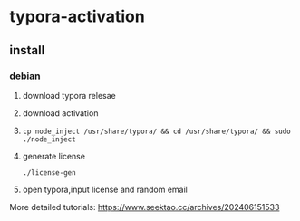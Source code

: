 # typora-activation

## install

### debian

1. download typora relesae

2. download activation

3. ```shell
   cp node_inject /usr/share/typora/ && cd /usr/share/typora/ && sudo ./node_inject
   ```

4. generate license
   
   ```shell
   ./license-gen
   ```

5. open typora,input license and random email

More detailed tutorials: https://www.seektao.cc/archives/202406151533